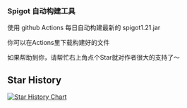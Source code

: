 ### Spigot 自动构建工具

使用 github Actions 每日自动构建最新的 spigot1.21.jar

你可以在Actions里下载构建好的文件

如果帮助到你，请帮忙右上角点个Star就对作者很大的支持了～

## Star History

[![Star History Chart](https://api.star-history.com/svg?repos=handyplus/SpigotBuilder&type=Date)](https://star-history.com/handyplus/SpigotBuilder&Date)



